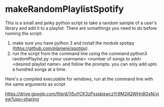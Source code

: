 # makeRandomPlaylistSpotify
This is a small and janky python script to take a random sample of a user's library and add it to a playlist. There are somethings you need to do before running the script:
1) make sure you have python 3 and install the module spotipy (https://github.com/plamere/spotipy). 
2) run the script from the command line  using the command python3 randomPlaylist.py \<your username\> \<number of songs to add\> \<desired playlist name\> and follow the prompts. you can only add upto a hundred songs at a time. 

Here's a compiled executable for windows, run at the command line with the same arguments as script

https://drive.google.com/file/d/1j5uYCK3zPxssbqwczYr9M2iIQWHn8GsN/view?usp=sharing



